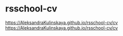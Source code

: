 # rsschool-cv

https://AleksandraKulinskaya.github.io/rsschool-cv/cv
https://AleksandraKulinskaya.github.io/rsschool-cv/cv


